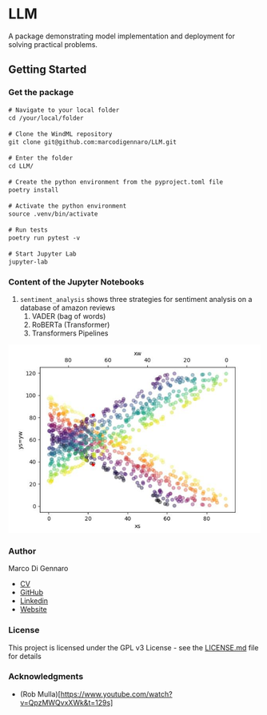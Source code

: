 # LLM
A package demonstrating model implementation and deployment for solving practical problems. 

## Getting Started

### Get the package

```
# Navigate to your local folder
cd /your/local/folder

# Clone the WindML repository
git clone git@github.com:marcodigennaro/LLM.git

# Enter the folder
cd LLM/

# Create the python environment from the pyproject.toml file
poetry install

# Activate the python environment
source .venv/bin/activate

# Run tests 
poetry run pytest -v

# Start Jupyter Lab
jupyter-lab  
```

### Content of the Jupyter Notebooks

1. `sentiment_analysis` shows three strategies for sentiment analysis on a database of amazon reviews 
   1. VADER (bag of words)
   2. RoBERTa (Transformer)
   3. Transformers Pipelines

![Distribution of solutions for wind/solar production](https://github.com/marcodigennaro/optimization/blob/main/optimization/images/renewables.jpeg)

### Author

Marco Di Gennaro 
- [CV](https://github.com/marcodigennaro/CV/blob/main/MDG_CV.pdf)
- [GitHub](https://github.com/marcodigennaro)
- [Linkedin](https://www.linkedin.com/in/marcodig/)
- [Website](https://atomistic-modelling.com/)

### License

This project is licensed under the GPL v3 License - see the [LICENSE.md](https://github.com/marcodigennaro/WindML/blob/main/LICENSE.md) file for details


### Acknowledgments

- (Rob Mulla)[https://www.youtube.com/watch?v=QpzMWQvxXWk&t=129s]